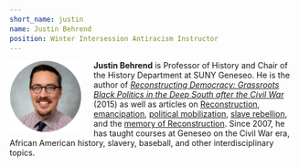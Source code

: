 ```yaml
---
short_name: justin
name: Justin Behrend
position: Winter Intersession Antiracism Instructor
---
```

<img src="/images/behrend.png" alt="Justin Behrend" style="width:25%;float:left;padding-right:1.5em;" />

**Justin Behrend** is Professor of History and Chair of the History Department at SUNY Geneseo. He is the author of *[Reconstructing Democracy: Grassroots Black Politics in the Deep South after the Civil War](https://ugapress.org/book/9780820351421/reconstructing-democracy/)* (2015) as well as articles on [Reconstruction](https://books.google.com/books?id=aSE6DwAAQBAJ&pg=PR7&lpg=PR7&dq=justin+behrend+neighbor+against+neighbor&source=bl&ots=XtSJaNVNtR&sig=ACfU3U1shAvNFBmjSC1wJJygLsjr-gASeA&hl=en&sa=X&ved=2ahUKEwiYp_L69ZHvAhWYKM0KHVXQAR8Q6AEwEnoECAwQAw#v=onepage&q=justin%20behrend%20neighbor%20against%20neighbor&f=false), [emancipation](https://www.cambridge.org/core/books/rethinking-american-emancipation/fear-of-reenslavement-black-political-mobilization-in-response-to-the-waning-of-reconstruction/697075A170EA3E8E6913D55E2B362537), [political mobilization](https://chicago.universitypressscholarship.com/view/10.7208/chicago/9780226300344.001.0001/upso-9780226300177-chapter-8), [slave rebellion](https://www.jstor.org/stable/27919386), and the [memory of Reconstruction](https://www.journals.uchicago.edu/doi/abs/10.5323/jafriamerhist.97.4.0427?mobileUi=0). Since 2007, he has taught courses at Geneseo on the Civil War era, African American history, slavery, baseball, and other interdisciplinary topics. 
